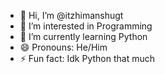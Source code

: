 - 👋 Hi, I’m @itzhimanshugt
- 👀 I’m interested in Programming
- 🌱 I’m currently learning Python
- 😄 Pronouns: He/Him
- ⚡ Fun fact: Idk Python that much

<!---
itzhimanshugt/itzhimanshugt is a ✨ special ✨ repository because its `README.md` (this file) appears on your GitHub profile.
You can click the Preview link to take a look at your changes.
--->
